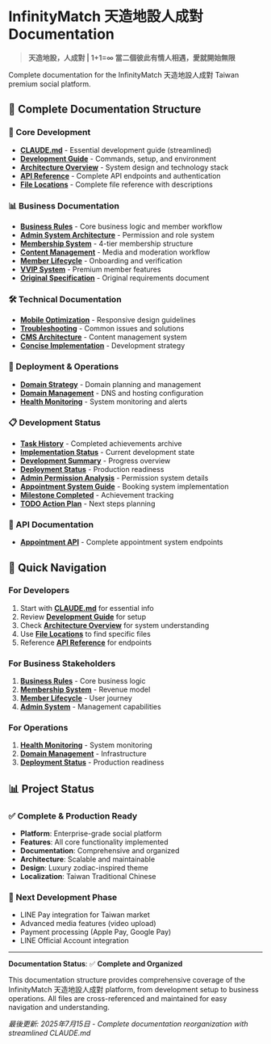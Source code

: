 # InfinityMatch 天造地設人成對 Documentation

> **天造地設，人成對 | 1+1=∞ 當二個彼此有情人相遇，愛就開始無限**

Complete documentation for the InfinityMatch 天造地設人成對 Taiwan premium social platform.

## 📖 Complete Documentation Structure

### 🔧 Core Development
- **[CLAUDE.md](../CLAUDE.md)** - Essential development guide (streamlined)
- **[Development Guide](DEVELOPMENT_GUIDE.md)** - Commands, setup, and environment
- **[Architecture Overview](ARCHITECTURE_OVERVIEW.md)** - System design and technology stack
- **[API Reference](API_REFERENCE.md)** - Complete API endpoints and authentication
- **[File Locations](FILE_LOCATIONS.md)** - Complete file reference with descriptions

### 📊 Business Documentation
- **[Business Rules](business/BUSINESS_RULES.md)** - Core business logic and member workflow
- **[Admin System Architecture](business/ADMIN_SYSTEM_ARCHITECTURE.md)** - Permission and role system
- **[Membership System](business/MEMBERSHIP_SYSTEM_CORRECT.md)** - 4-tier membership structure
- **[Content Management](business/CONTENT_MANAGEMENT_ARCHITECTURE.md)** - Media and moderation workflow
- **[Member Lifecycle](business/MEMBER_LIFECYCLE_MANAGEMENT.md)** - Onboarding and verification
- **[VVIP System](business/VVIP_INTRO_SYSTEM_DESIGN.md)** - Premium member features
- **[Original Specification](business/社交活動網站規格書.markdown)** - Original requirements document

### 🛠️ Technical Documentation
- **[Mobile Optimization](technical/MOBILE_OPTIMIZATION.md)** - Responsive design guidelines
- **[Troubleshooting](technical/TROUBLESHOOTING.md)** - Common issues and solutions
- **[CMS Architecture](technical/CMS_ARCHITECTURE.md)** - Content management system
- **[Concise Implementation](technical/CONCISE_IMPLEMENTATION_PLAN.md)** - Development strategy

### 🚀 Deployment & Operations
- **[Domain Strategy](deployment/DOMAIN_STRATEGY.md)** - Domain planning and management
- **[Domain Management](deployment/DOMAIN_MANAGEMENT.md)** - DNS and hosting configuration
- **[Health Monitoring](operations/HEALTH_MONITORING.md)** - System monitoring and alerts

### 📋 Development Status
- **[Task History](TASK_HISTORY.md)** - Completed achievements archive
- **[Implementation Status](development/IMPLEMENTATION_STATUS.md)** - Current development state
- **[Development Summary](development/DEVELOPMENT_STATUS_SUMMARY.md)** - Progress overview
- **[Deployment Status](development/DEPLOYMENT_STATUS.md)** - Production readiness
- **[Admin Permission Analysis](development/ADMIN_PERMISSION_ANALYSIS.md)** - Permission system details
- **[Appointment System Guide](development/APPOINTMENT_SYSTEM_GUIDE.md)** - Booking system implementation
- **[Milestone Completed](development/MILESTONE_COMPLETED.md)** - Achievement tracking
- **[TODO Action Plan](development/TODO_ACTION_PLAN.md)** - Next steps planning

### 📡 API Documentation
- **[Appointment API](api/APPOINTMENT_API.md)** - Complete appointment system endpoints

## 🎯 Quick Navigation

### For Developers
1. Start with **[CLAUDE.md](../CLAUDE.md)** for essential info
2. Review **[Development Guide](DEVELOPMENT_GUIDE.md)** for setup
3. Check **[Architecture Overview](ARCHITECTURE_OVERVIEW.md)** for system understanding
4. Use **[File Locations](FILE_LOCATIONS.md)** to find specific files
5. Reference **[API Reference](API_REFERENCE.md)** for endpoints

### For Business Stakeholders
1. **[Business Rules](business/BUSINESS_RULES.md)** - Core business logic
2. **[Membership System](business/MEMBERSHIP_SYSTEM_CORRECT.md)** - Revenue model
3. **[Member Lifecycle](business/MEMBER_LIFECYCLE_MANAGEMENT.md)** - User journey
4. **[Admin System](business/ADMIN_SYSTEM_ARCHITECTURE.md)** - Management capabilities

### For Operations
1. **[Health Monitoring](operations/HEALTH_MONITORING.md)** - System monitoring
2. **[Domain Management](deployment/DOMAIN_MANAGEMENT.md)** - Infrastructure
3. **[Deployment Status](development/DEPLOYMENT_STATUS.md)** - Production readiness

## 📊 Project Status

### ✅ Complete & Production Ready
- **Platform**: Enterprise-grade social platform
- **Features**: All core functionality implemented
- **Documentation**: Comprehensive and organized
- **Architecture**: Scalable and maintainable
- **Design**: Luxury zodiac-inspired theme
- **Localization**: Taiwan Traditional Chinese

### 🔄 Next Development Phase
- LINE Pay integration for Taiwan market
- Advanced media features (video upload)
- Payment processing (Apple Pay, Google Pay)
- LINE Official Account integration

---

**Documentation Status**: ✅ **Complete and Organized**

This documentation structure provides comprehensive coverage of the InfinityMatch 天造地設人成對 platform, from development setup to business operations. All files are cross-referenced and maintained for easy navigation and understanding.

*最後更新: 2025年7月15日 - Complete documentation reorganization with streamlined CLAUDE.md*